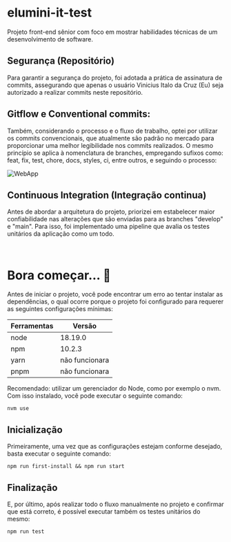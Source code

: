 # elumini-it-test

Projeto front-end sênior com foco em mostrar habilidades técnicas de um desenvolvimento de software.

## Segurança (Repositório)

Para garantir a segurança do projeto, foi adotada a prática de assinatura de commits, assegurando que apenas o usuário Vinicius Italo da Cruz (Eu) seja autorizado a realizar commits neste repositório.

## Gitflow e Conventional commits:

Também, considerando o processo e o fluxo de trabalho, optei por utilizar os commits convencionais, que atualmente são padrão no mercado para proporcionar uma melhor legibilidade nos commits realizados. O mesmo princípio se aplica à nomenclatura de branches, empregando sufixos como: feat, fix, test, chore, docs, styles, ci, entre outros, e seguindo o processo:

![WebApp](https://i.imgur.com/kf8XC7A.jpg)

## Continuous Integration (Integração continua)

Antes de abordar a arquitetura do projeto, priorizei em estabelecer maior confiabilidade nas alterações que são enviadas para as branches "develop" e "main". Para isso, foi implementado uma pipeline que avalia os testes unitários da aplicação como um todo.

<br>

# Bora começar... 🚀

Antes de iniciar o projeto, você pode encontrar um erro ao tentar instalar as dependências, o qual ocorre porque o projeto foi configurado para requerer as seguintes configurações mínimas:

| Ferramentas | Versão         |
| ----------- | -------------- |
| node        | 18.19.0        |
| npm         | 10.2.3         |
| yarn        | não funcionara |
| pnpm        | não funcionara |

Recomendado: utilizar um gerenciador do Node, como por exemplo o nvm. Com isso instalado, você pode executar o seguinte comando:

```
nvm use
```

## Inicialização

Primeiramente, uma vez que as configurações estejam conforme desejado, basta executar o seguinte comando:

```
npm run first-install && npm run start
```

## Finalização

E, por último, após realizar todo o fluxo manualmente no projeto e confirmar que está correto, é possível executar também os testes unitários do mesmo:

```
npm run test
```
